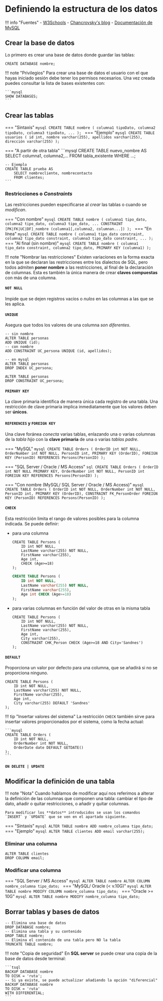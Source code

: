 # Definiendo la estructura de los datos

!!! info "Fuentes"
    - [W3Schools](https://www.w3schools.com/sql/sql_create_db.asp)
    - [Chancrovsky's blog](http://chancrovsky.blogspot.com/2014/12/constraints-o-restricciones.html)
    - [Documentación de MySQL](https://dev.mysql.com/doc/refman/8.0/en/create-table.html)

## Crear la base de datos 
Lo primero es crear una base de datos donde guardar las tablas:

```mysql
CREATE DATABASE nombre;
```

!!! note "Privilegios"
    Para crear una base de datos el usuario con el que hayas iniciado sesión debe tener los permisos necesarios. Una vez creada puedes consultar la lista de bases existentes con:

    ```mysql
    SHOW DATABASES;
    ```

## Crear las tablas

=== "Sintaxis"
    ```mysql
    CREATE TABLE nombre (
        columna1 tipoDato,
        columna2 tipoDato,
        columna3 tipoDato,
        ...
    );
    ```
=== "Ejemplo"
    ```mysql
    CREATE TABLE usuarios (
        id int,
        nombre varchar(255),
        apellidos varchar(255),
        dirección varchar(255)
    );
    ```

=== "A partir de otra tabla"
    ```mysql
    CREATE TABLE nuevo_nombre AS
        SELECT columna1, columna2,...
        FROM tabla_existente
        WHERE ...;

    -- Ejemplo
    CREATE TABLE prueba AS
        SELECT nombrecliente, nombrecontacto
        FROM clientes;
    ```

### Restricciones o _Constraints_
Las restricciones pueden especificarse al _crear_ las tablas o cuando se _modifican_.

=== "Con nombre"
    ```mysql
    CREATE TABLE nombre (
        columna1 tipo_dato,
        columna2 tipo_dato,
        columna3 tipo_dato,
        ...
        CONSTRAINT [PK|FK|UC|DF]_nombre (columna1[,columna2, columnan...])
    );
    ```
=== "En línea"
    ```mysql
    CREATE TABLE nombre (
        columna1 tipo_dato constraint,
        columna2 tipo_dato constraint,
        columna3 tipo_dato constraint,
        ...
    );
    ```
=== "Al final (sin nombre)"
    ```mysql
    CREATE TABLE nombre (
        columna1 tipo_dato constraint,
        columna2 tipo_dato,
        PRIMARY KEY (columna1)
    );
    ```

!!! note "Nombrar las restricciones"
    Existen variaciones en la forma exacta en la que se declaran las restricciones entre los dialectos de SQL, pero todos admiten **poner nombre** a las restricciones, al final de la declaración de columnas. Esta es también la única manera de crear **claves compuestas** con más de una columna.

#### `NOT NULL`
Impide que se dejen registros vacíos o _nulos_ en las columnas a las que se les aplica.

#### `UNIQUE`
Asegura que todos los valores de una columna _son diferentes_.

```mysql
-- sin nombre
ALTER TABLE personas
ADD UNIQUE (id);
-- con nombre
ADD CONSTRAINT UC_persona UNIQUE (id, apellidos);
```

```mysql
-- en mysql
ALTER TABLE personas
DROP INDEX UC_persona;
```

```tsql
ALTER TABLE personas
DROP CONSTRAINT UC_persona;
```

#### `PRIMARY KEY`
La clave primaria identifica de manera única cada registro de una tabla. Una restricción de clave primaria implica inmediatamente que los valores deben ser **únicos**.

#### `REFERENCES` y `FOREIGN KEY`
Una clave foránea _conecta_ varias tablas, enlazando una o varias columnas de la _tabla hijo_ con la **clave primaria** de una o varias _tablas padre_.

=== "MySQL"
    ```mysql
    CREATE TABLE Orders (
        OrderID int NOT NULL,
        OrderNumber int NOT NULL,
        PersonID int,
        PRIMARY KEY (OrderID),
        FOREIGN KEY (PersonID) REFERENCES Persons(PersonID)
    );
    ```

=== "SQL Server / Oracle / MS Access"
    ```sql
    CREATE TABLE Orders (
        OrderID int NOT NULL PRIMARY KEY,
        OrderNumber int NOT NULL,
        PersonID int FOREIGN KEY REFERENCES Persons(PersonID)
    );
    ```

=== "Con nombre (MySQL/ SQL Server / Oracle / MS Access)"
    ```mysql
    CREATE TABLE Orders (
        OrderID int NOT NULL,
        OrderNumber int NOT NULL,
        PersonID int,
        PRIMARY KEY (OrderID),
        CONSTRAINT FK_PersonOrder FOREIGN KEY (PersonID)
        REFERENCES Persons(PersonID)
    );
    ```

#### `CHECK`
Esta restricción limita el rango de valores posibles para la columna indicada. Se puede definir:

- para una columna
    ```mysql
    CREATE TABLE Persons (
        ID int NOT NULL,
        LastName varchar(255) NOT NULL,
        FirstName varchar(255),
        Age int,
        CHECK (Age>=18)
    );
    ```

    ```sql
    CREATE TABLE Persons (
        ID int NOT NULL,
        LastName varchar(255) NOT NULL,
        FirstName varchar(255),
        Age int CHECK (Age>=18)
    );
    ```

- para varias columnas en función del valor de otras en la misma tabla
    ```mysql
    CREATE TABLE Persons (
        ID int NOT NULL,
        LastName varchar(255) NOT NULL,
        FirstName varchar(255),
        Age int,
        City varchar(255),
        CONSTRAINT CHK_Person CHECK (Age>=18 AND City='Sandnes')
    );
    ```

#### `DEFAULT`
Proporciona un valor por defecto para una columna, que se añadirá si no se proporciona ninguno.

```mysql
CREATE TABLE Persons (
    ID int NOT NULL,
    LastName varchar(255) NOT NULL,
    FirstName varchar(255),
    Age int,
    City varchar(255) DEFAULT 'Sandnes'
);
```

!!! tip "Insertar valores del sistema"
    La restricción `CHECK` también sirve para insertar valores proporcionados por el sistema, como la fecha actual:

    ```mysql
    CREATE TABLE Orders (
        ID int NOT NULL,
        OrderNumber int NOT NULL,
        OrderDate date DEFAULT GETDATE()
    );
    ```

#### `ON DELETE | UPDATE`

## Modificar la definición de una tabla

!!! note "Nota"
    Cuando hablamos de modificar aquí nos referimos a alterar la definición de las columnas que componen una tabla: cambiar el tipo de dato, añadir o quitar restricciones, o añadir y quitar columnas.

    Para modificar los **datos** introducidos se usan los comandos `INSERT` y `UPDATE` que se ven en el apartado siguiente.

=== "Sintaxis"
    ```mysql
    ALTER TABLE nombre
    ADD nombre_columna tipo_dato;
    ```
=== "Ejemplo"
    ```mysql
    ALTER TABLE clientes
    ADD email varchar(255);
    ```

### Eliminar una columna

```mysql
ALTER TABLE clientes
DROP COLUMN email;
```

### Modificar una columna

=== "SQL Server / MS Access"
    ```mysql
    ALTER TABLE nombre
    ALTER COLUMN nombre_columna tipo_dato;
    ```
=== "MySQL/ Oracle (&lt; v.10G)"
    ```mysql
    ALTER TABLE nombre
    MODIFY COLUMN nombre_columna tipo_dato;
    ```
=== "Oracle >= 10G"
    ```mysql
    ALTER TABLE nombre
    MODIFY nombre_columna tipo_dato;
    ```

## Borrar tablas y bases de datos

```mysql
-- Elimina una base de datos
DROP DATABASE nombre;
-- Elimina una tabla y su contenido
DROP TABLE nombre;
-- Elimina el contenido de una tabla pero NO la tabla
TRUNCATE TABLE nombre;
```

!!! note "Copia de seguridad"
    En **SQL server** se puede crear una copia de la base de datos desde terminal:

    ```tsql
    BACKUP DATABASE nombre
    TO DISK = 'ruta';
    -- Si ya existe, se puede actualizar añadiendo la opción "diferencial"
    BACKUP DATABASE nombre
    TO DISK = 'ruta'
    WITH DIFFERENTIAL;
    ```
